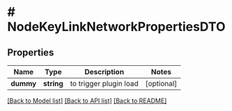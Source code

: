 # # NodeKeyLinkNetworkPropertiesDTO

## Properties

Name | Type | Description | Notes
------------ | ------------- | ------------- | -------------
**dummy** | **string** | to trigger plugin load | [optional]

[[Back to Model list]](../../README.md#models) [[Back to API list]](../../README.md#endpoints) [[Back to README]](../../README.md)
